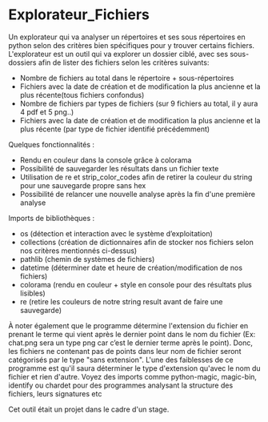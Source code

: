 # Explorateur_Fichiers
Un explorateur qui va analyser un répertoires et ses sous répertoires en python selon des critères bien spécifiques pour y trouver certains fichiers.
L'explorateur est un outil qui va explorer un dossier ciblé, avec ses sous-dossiers afin de lister des fichiers selon les critères suivants:
- Nombre de fichiers au total dans le répertoire + sous-répertoires
- Fichiers avec la date de création et de modification la plus ancienne et la plus récente(tous fichiers confondus)
- Nombre de fichiers par types de fichiers (sur 9 fichiers au total, il y aura 4 pdf et 5 png..)
- Fichiers avec la date de création et de modification la plus ancienne et la plus récente (par type de fichier identifié précédemment)

Quelques fonctionnalités :
- Rendu en couleur dans la console grâce à colorama
- Possibilité de sauvegarder les résultats dans un fichier texte
- Utilisation de re et strip_color_codes afin de retirer la couleur du string pour une sauvegarde propre sans hex
- Possibilité de relancer une nouvelle analyse après la fin d'une première analyse

Imports de bibliothèques :
- os (détection et interaction avec le système d’exploitation)
- collections (création de dictionnaires afin de stocker nos fichiers selon nos critères mentionnés ci-dessus)
- pathlib (chemin de systèmes de fichiers)
- datetime (déterminer date et heure de création/modification de nos fichiers)
- colorama (rendu en couleur + style en console pour des résultats plus lisibles)
- re (retire les couleurs de notre string result avant de faire une sauvegarde)

À noter également que le programme détermine l'extension du fichier en prenant le terme qui vient après le dernier point dans le nom du fichier (Ex: chat.png sera un type png car c’est le dernier terme après le point). Donc, les fichiers ne contenant pas de points dans leur nom de fichier seront catégorisés par le type "sans extension". L'une des faiblesses de ce programme est qu'il saura déterminer le type d'extension qu'avec le nom du fichier et rien d'autre. 
Voyez des imports comme python-magic, magic-bin, identify ou chardet pour des programmes analysant la structure des fichiers, leurs signatures etc

Cet outil était un projet dans le cadre d'un stage.
